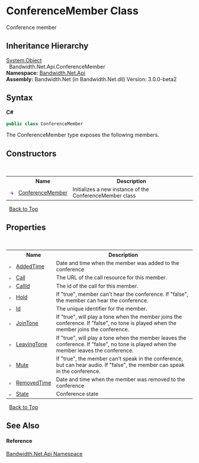 ﻿# ConferenceMember Class
 

Conference member


## Inheritance Hierarchy
<a href="http://msdn2.microsoft.com/en-us/library/e5kfa45b" target="_blank">System.Object</a><br />&nbsp;&nbsp;Bandwidth.Net.Api.ConferenceMember<br />
**Namespace:**&nbsp;<a href ="N_Bandwidth_Net_Api.md">Bandwidth.Net.Api</a><br />**Assembly:**&nbsp;Bandwidth.Net (in Bandwidth.Net.dll) Version: 3.0.0-beta2

## Syntax

**C#**<br />
``` C#
public class ConferenceMember
```

The ConferenceMember type exposes the following members.


## Constructors
&nbsp;<table><tr><th></th><th>Name</th><th>Description</th></tr><tr><td>![Public method](media/pubmethod.gif "Public method")</td><td><a href ="M_Bandwidth_Net_Api_ConferenceMember__ctor.md">ConferenceMember</a></td><td>
Initializes a new instance of the ConferenceMember class</td></tr></table>&nbsp;
<a href="#conferencemember-class">Back to Top</a>

## Properties
&nbsp;<table><tr><th></th><th>Name</th><th>Description</th></tr><tr><td>![Public property](media/pubproperty.gif "Public property")</td><td><a href ="P_Bandwidth_Net_Api_ConferenceMember_AddedTime.md">AddedTime</a></td><td>
Date and time when the member was added to the conference</td></tr><tr><td>![Public property](media/pubproperty.gif "Public property")</td><td><a href ="P_Bandwidth_Net_Api_ConferenceMember_Call.md">Call</a></td><td>
The URL of the call resource for this member.</td></tr><tr><td>![Public property](media/pubproperty.gif "Public property")</td><td><a href ="P_Bandwidth_Net_Api_ConferenceMember_CallId.md">CallId</a></td><td>
The id of the call for this member.</td></tr><tr><td>![Public property](media/pubproperty.gif "Public property")</td><td><a href ="P_Bandwidth_Net_Api_ConferenceMember_Hold.md">Hold</a></td><td>
If "true", member can't hear the conference. If "false", the member can hear the conference.</td></tr><tr><td>![Public property](media/pubproperty.gif "Public property")</td><td><a href ="P_Bandwidth_Net_Api_ConferenceMember_Id.md">Id</a></td><td>
The unique identifier for the member.</td></tr><tr><td>![Public property](media/pubproperty.gif "Public property")</td><td><a href ="P_Bandwidth_Net_Api_ConferenceMember_JoinTone.md">JoinTone</a></td><td>
If "true", will play a tone when the member joins the conference. If "false", no tone is played when the member joins the conference.</td></tr><tr><td>![Public property](media/pubproperty.gif "Public property")</td><td><a href ="P_Bandwidth_Net_Api_ConferenceMember_LeavingTone.md">LeavingTone</a></td><td>
If "true", will play a tone when the member leaves the conference. If "false", no tone is played when the member leaves the conference.</td></tr><tr><td>![Public property](media/pubproperty.gif "Public property")</td><td><a href ="P_Bandwidth_Net_Api_ConferenceMember_Mute.md">Mute</a></td><td>
If "true", the member can't speak in the conference, but can hear audio. If "false", the member can speak in the conference.</td></tr><tr><td>![Public property](media/pubproperty.gif "Public property")</td><td><a href ="P_Bandwidth_Net_Api_ConferenceMember_RemovedTime.md">RemovedTime</a></td><td>
Date and time when the member was removed to the conference</td></tr><tr><td>![Public property](media/pubproperty.gif "Public property")</td><td><a href ="P_Bandwidth_Net_Api_ConferenceMember_State.md">State</a></td><td>
Conference state</td></tr></table>&nbsp;
<a href="#conferencemember-class">Back to Top</a>

## See Also


#### Reference
<a href ="N_Bandwidth_Net_Api.md">Bandwidth.Net.Api Namespace</a><br />
